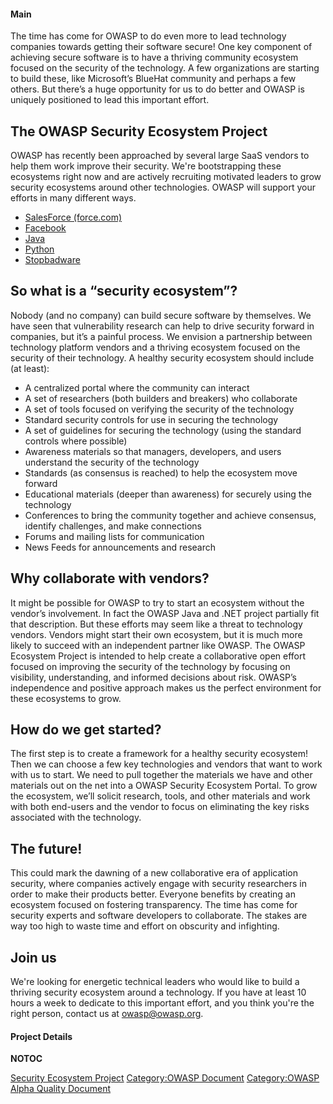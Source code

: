 #### Main

The time has come for OWASP to do even more to lead technology companies
towards getting their software secure\! One key component of achieving
secure software is to have a thriving community ecosystem focused on the
security of the technology. A few organizations are starting to build
these, like Microsoft’s BlueHat community and perhaps a few others. But
there’s a huge opportunity for us to do better and OWASP is uniquely
positioned to lead this important effort.

## The OWASP Security Ecosystem Project

OWASP has recently been approached by several large SaaS vendors to help
them work improve their security. We're bootstrapping these ecosystems
right now and are actively recruiting motivated leaders to grow security
ecosystems around other technologies. OWASP will support your efforts in
many different ways.

  - [SalesForce
    (force.com)](:Category:OWASP_Enterprise_Security_API#tab.3DForce.com "wikilink")
  - [Facebook](Facebook "wikilink")
  - [Java](:Category:OWASP_Java_Project "wikilink")
  - [Python](http://www.pythonsecurity.org/)
  - [Stopbadware](http://stopbadware.org/)

## So what is a “security ecosystem”?

Nobody (and no company) can build secure software by themselves. We have
seen that vulnerability research can help to drive security forward in
companies, but it’s a painful process. We envision a partnership between
technology platform vendors and a thriving ecosystem focused on the
security of their technology. A healthy security ecosystem should
include (at least):

  - A centralized portal where the community can interact
  - A set of researchers (both builders and breakers) who collaborate
  - A set of tools focused on verifying the security of the technology
  - Standard security controls for use in securing the technology
  - A set of guidelines for securing the technology (using the standard
    controls where possible)
  - Awareness materials so that managers, developers, and users
    understand the security of the technology
  - Standards (as consensus is reached) to help the ecosystem move
    forward
  - Educational materials (deeper than awareness) for securely using the
    technology
  - Conferences to bring the community together and achieve consensus,
    identify challenges, and make connections
  - Forums and mailing lists for communication
  - News Feeds for announcements and research

## Why collaborate with vendors?

It might be possible for OWASP to try to start an ecosystem without the
vendor’s involvement. In fact the OWASP Java and .NET project partially
fit that description. But these efforts may seem like a threat to
technology vendors. Vendors might start their own ecosystem, but it is
much more likely to succeed with an independent partner like OWASP. The
OWASP Ecosystem Project is intended to help create a collaborative open
effort focused on improving the security of the technology by focusing
on visibility, understanding, and informed decisions about risk. OWASP’s
independence and positive approach makes us the perfect environment for
these ecosystems to grow.

## How do we get started?

The first step is to create a framework for a healthy security
ecosystem\! Then we can choose a few key technologies and vendors that
want to work with us to start. We need to pull together the materials we
have and other materials out on the net into a OWASP Security Ecosystem
Portal. To grow the ecosystem, we’ll solicit research, tools, and other
materials and work with both end-users and the vendor to focus on
eliminating the key risks associated with the technology.

## The future\!

This could mark the dawning of a new collaborative era of application
security, where companies actively engage with security researchers in
order to make their products better. Everyone benefits by creating an
ecosystem focused on fostering transparency. The time has come for
security experts and software developers to collaborate. The stakes are
way too high to waste time and effort on obscurity and infighting.

## Join us

We're looking for energetic technical leaders who would like to build a
thriving security ecosystem around a technology. If you have at least 10
hours a week to dedicate to this important effort, and you think you're
the right person, contact us at owasp@owasp.org.

#### Project Details

__NOTOC__ <headertabs />

[Security Ecosystem Project](Category:OWASP_Project "wikilink")
[Category:OWASP Document](Category:OWASP_Document "wikilink")
[Category:OWASP Alpha Quality
Document](Category:OWASP_Alpha_Quality_Document "wikilink")